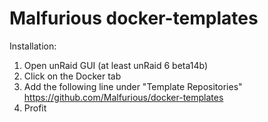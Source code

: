 # Malfurious docker-templates

Installation:

1. Open unRaid GUI (at least unRaid 6 beta14b) <br />
2. Click on the Docker tab <br />
3. Add the following line under "Template Repositories" <br />
  https://github.com/Malfurious/docker-templates <br />
4. Profit
